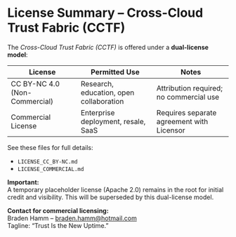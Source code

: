 # License Summary – Cross-Cloud Trust Fabric (CCTF)

The *Cross-Cloud Trust Fabric (CCTF)* is offered under a **dual-license model**:

| License                     | Permitted Use                   | Notes                                 |
|----------------------------|----------------------------------|----------------------------------------|
| CC BY-NC 4.0 (Non-Commercial) | Research, education, open collaboration | Attribution required; no commercial use |
| Commercial License         | Enterprise deployment, resale, SaaS | Requires separate agreement with Licensor |

See these files for full details:  
- `LICENSE_CC_BY-NC.md`  
- `LICENSE_COMMERCIAL.md`

**Important:**  
A temporary placeholder license (Apache 2.0) remains in the root for initial credit and visibility. This will be superseded by this dual-license model.

**Contact for commercial licensing:**  
Braden Hamm – braden.hamm@hotmail.com  
Tagline: “Trust Is the New Uptime.”  
